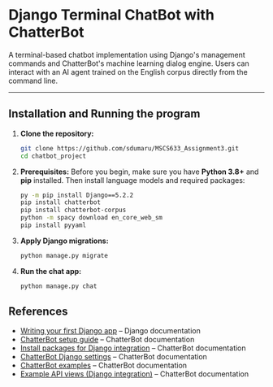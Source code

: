 # Django Terminal ChatBot with ChatterBot

A terminal-based chatbot implementation using Django's management commands and ChatterBot's machine learning dialog engine. Users can interact with an AI agent trained on the English corpus directly from the command line.

---

## Installation and Running the program

1. **Clone the repository:**
   ```bash
   git clone https://github.com/sdumaru/MSCS633_Assignment3.git
   cd chatbot_project

2. **Prerequisites:** Before you begin, make sure you have **Python 3.8+** and **pip** installed. Then install language models and required packages:

    ```bash
    py -m pip install Django==5.2.2
    pip install chatterbot
    pip install chatterbot-corpus
    python -m spacy download en_core_web_sm
    pip install pyyaml

3. **Apply Django migrations:**
    ```bash
    python manage.py migrate

4. **Run the chat app:**
    ```bash
    python manage.py chat

## References

- [Writing your first Django app](https://docs.djangoproject.com/en/5.2/intro/tutorial01/) – Django documentation
- [ChatterBot setup guide](https://docs.chatterbot.us/setup/) – ChatterBot documentation
- [Install packages for Django integration](https://docs.chatterbot.us/django/#install-packages) – ChatterBot documentation
- [ChatterBot Django settings](https://docs.chatterbot.us/django/settings/) – ChatterBot documentation
- [ChatterBot examples](https://docs.chatterbot.us/examples/) – ChatterBot documentation
- [Example API views (Django integration)](https://docs.chatterbot.us/django/views/#example-api-views) – ChatterBot documentation